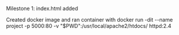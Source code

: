 Milestone 1: index.html added

Created docker image and ran container with 
docker run -dit --name project -p 5000:80 -v "$PWD":/usr/local/apache2/htdocs/ httpd:2.4
